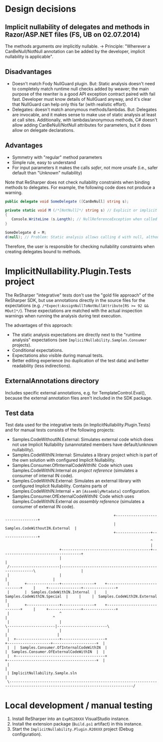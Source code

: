 # Design decisions

## Implicit nullability of delegates and methods in Razor/ASP.NET files (FS, UB on 02.07.2014)

The methods arguments *are* implicitly nullable. -> Principle: "Wherever a CanBeNull/NotNull annotation can be added by the developer, implicit nullability is applicable".

## Disadvantages

* Doesn't match Fody NullGuard plugin. But: Static analysis doesn't need to completely match runtime null checks added by weaver; the main purpose of the rewriter is a good API exception contract paired with fail fast. Developer must know details of NullGuard anyway, and it's clear that NullGuard can help only this far (with realistic effort).
* Delegates: doesn't match anonymous methods/lambdas. But: Delegates are invocable, and it makes sense to make use of static analysis at least at call sites. Additionally, with lambdas/anonymous methods, C# doesn't allow adding CanBeNull/NotNull attributes for parameters, but it does allow on delegate declarations.

## Advantages

* Symmetry with "regular" method parameters
* Simple rule, easy to understand
* For input parameters it makes the calls *safer*, not more unsafe (i.e., safer default than "Unknown" nullability)

Note that ReSharper does not check nullability constraints when binding methods to delegates. For example, the following code does not produce a warning.

```C#
public delegate void SomeDelegate ([CanBeNull] string s);

private static void M (/*[NotNull]*/ string s) // Explicit or implicit NotNull doesn't make a difference
{
   Console.WriteLine (s.Length); // NullReferenceException when called with s == null
}

SomeDelegate d = M;
d(null); // Problem: Static analysis allows calling d with null, although the method M does not
```

Therefore, the user is responsible for checking nullability constraints when creating delegates bound to methods.

# ImplicitNullability.Plugin.Tests project

The ReSharper "integrative" tests don't use the "gold file approach" of the ReSharper SDK, but use annotations directly in the source files for the expectations (e.g. `/*Expect:AssignNullToNotNullAttribute[RS >= 92 && MOut]*/`). These expectations are matched with the actual inspection warnings when running the analysis during test execution.

The advantages of this approach:
* The static analysis expectations are directly next to the "runtime analysis" expectations (see `ImplicitNullability.Samples.Consumer` projects).
* Conditional expectations.
* Expectations also visible during manual tests.
* Better editing experience (no duplication of the test data) and better readability (less indirections).

## ExternalAnnotations directory

Includes specific external annotations, e.g. for TemplateControl.Eval(), because the external annotation files
aren't included in the SDK package.

## Test data

Test data used for the integrative tests (in ImplicitNullability.Plugin.Tests) and for manual tests consists of the following projects:
* Samples.CodeWithoutIN.External: Simulates external code which does not use Implicit Nullability (unannotated members have default/unknown nullability).
* Samples.CodeWithIN.Internal: Simulates a library project which is part of the own solution with configured Implicit Nullability.
* Samples.Consumer.OfInternalCodeWithIN: Code which uses Samples.CodeWithIN.Internal _as project reference_ (simulates a consumer of internal IN code).
* Samples.CodeWithIN.External: Simulates an external library with configured Implicit Nullability. Contains parts of Samples.CodeWithIN.Internal + an `[AssemblyMetadata]` configuration.
* Samples.Consumer.OfExternalCodeWithIN: Code which uses Samples.CodeWithIN.External _as assembly reference_ (simulates a consumer of external IN code).

```plain
                                                  +----------------------------------+
                                                  |  Samples.CodeWithoutIN.External  |
                                                  +----------------+-----------------+
                                                                   ^
                                                                   |
                         +-----------------------------------------+-------------------------------------+
                         |                                                                               |
 /-----------------------|---------------------------------------------------------\                     |
 |                       |                                                         |                     |
 |       +---------------+---------------+    +------------------------------+     |     +---------------+---------------+
 |       |  Samples.CodeWithIN.Internal  |    |  Samples.CodeWithIN.Special  |     |     |  Samples.CodeWithIN.External  |
 |       +---------------+---------------+    +------------------------------+     |     +---------------+---------------+
 |                       ^                                                         |                     ^
 |                       |                                                        \----------------------|-----------------------\
 |                       |                                                                               |                       |
 |  +--------------------+--------------------+                                     +--------------------+--------------------+  |
 |  |  Samples.Consumer.OfInternalCodeWithIN  |                                     |  Samples.Consumer.OfExternalCodeWithIN  |  |
 |  +-----------------------------------------+                                     +-----------------------------------------+  |
 |                                                                                                                               |
 | ImplicitNullability.Sample.sln                                                                                                |
 \-------------------------------------------------------------------------------------------------------------------------------/
```

# Local development / manual testing

1. Install ReSharper into an `ExpRS20XXX` VisualStudio instance.
2. Install the extension package (`Build.ps1` artifact) in this instance.
3. Start the `ImplicitNullability.Plugin.R20XXX` project (Debug configuration).
